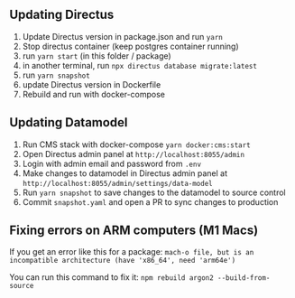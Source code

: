 ## Updating Directus

1. Update Directus version in package.json and run `yarn`
2. Stop directus container (keep postgres container running)
3. run `yarn start` (in this folder / package)
4. in another terminal, run `npx directus database migrate:latest`
5. run `yarn snapshot`
6. update Directus version in Dockerfile
7. Rebuild and run with docker-compose

## Updating Datamodel

1. Run CMS stack with docker-compose `yarn docker:cms:start`
2. Open Directus admin panel at `http://localhost:8055/admin`
3. Login with admin email and password from `.env`
4. Make changes to datamodel in Directus admin panel at `http://localhost:8055/admin/settings/data-model`
5. Run `yarn snapshot` to save changes to the datamodel to source control
6. Commit `snapshot.yaml` and open a PR to sync changes to production

## Fixing errors on ARM computers (M1 Macs)

If you get an error like this for a package: `mach-o file, but is an incompatible architecture (have 'x86_64', need 'arm64e')`

You can run this command to fix it: `npm rebuild argon2 --build-from-source`
